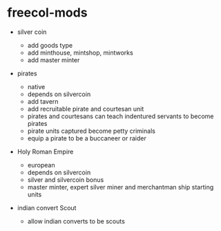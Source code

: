 # freecol-mods

* silver coin
    * add goods type
    * add minthouse, mintshop, mintworks
    * add master minter

* pirates
    * native
    * depends on silvercoin
    * add tavern
    * add recruitable pirate and courtesan unit 
    * pirates and courtesans can teach indentured servants to become pirates
    * pirate units captured become petty criminals
    * equip a pirate to be a buccaneer or raider 
    
* Holy Roman Empire
    * european
    * depends on silvercoin
    * silver and silvercoin bonus
    * master minter, expert silver miner and merchantman ship starting units 

* indian convert Scout
    * allow indian converts to be scouts
